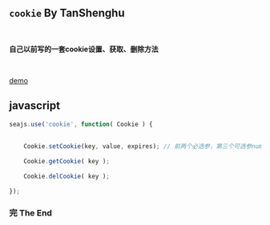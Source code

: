 ## `cookie` By TanShenghu

<br>

**自己以前写的一套cookie设置、获取、删除方法**

<br>

[demo](http://www.tanshenghu.com/widget/cookie/examples/cookie.html)

## javascript


```javascript
seajs.use('cookie', function( Cookie ) {
	
	
	Cookie.setCookie(key, value, expires); // 前两个必选参，第三个可选参number类型(注：以过期天数为单位)
	
	Cookie.getCookie( key );
	
	Cookie.delCookie( key );
	
});
```


### 完     The End